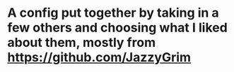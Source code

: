 
# A config put together by taking in a few others and choosing what I liked about them, mostly from https://github.com/JazzyGrim
